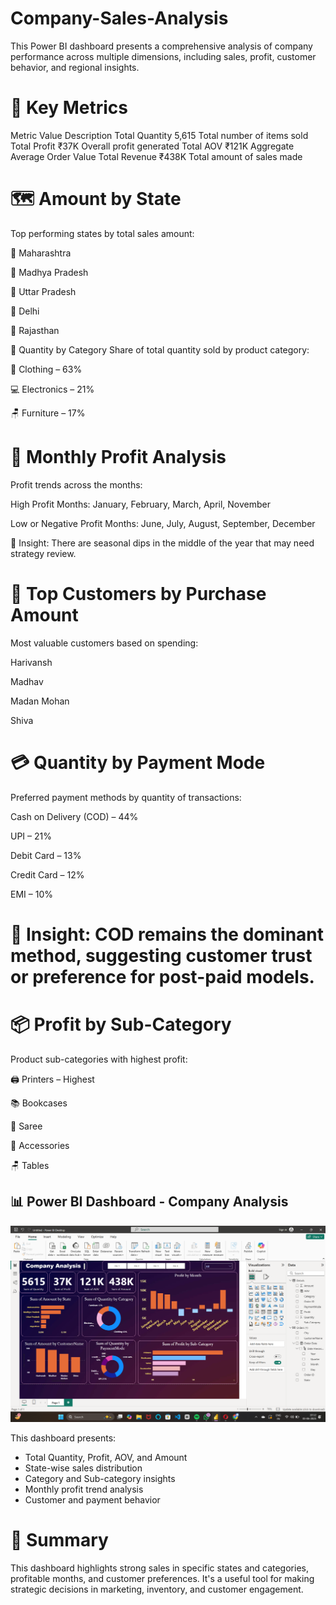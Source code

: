 # Company-Sales-Analysis
This Power BI dashboard presents a comprehensive analysis of company performance across multiple dimensions, including sales, profit, customer behavior, and regional insights.


# 🔢 Key Metrics
Metric	Value	Description
Total Quantity	5,615	Total number of items sold
Total Profit	₹37K	Overall profit generated
Total AOV	₹121K	Aggregate Average Order Value
Total Revenue	₹438K	Total amount of sales made

# 🗺️ Amount by State
Top performing states by total sales amount:

🥇 Maharashtra

🥈 Madhya Pradesh

🥉 Uttar Pradesh

🏅 Delhi

🏅 Rajasthan

🧺 Quantity by Category
Share of total quantity sold by product category:

👕 Clothing – 63%

💻 Electronics – 21%

🪑 Furniture – 17%

# 📅 Monthly Profit Analysis
Profit trends across the months:

High Profit Months: January, February, March, April, November

Low or Negative Profit Months: June, July, August, September, December

📌 Insight: There are seasonal dips in the middle of the year that may need strategy review.

# 👥 Top Customers by Purchase Amount
Most valuable customers based on spending:

Harivansh

Madhav

Madan Mohan

Shiva

# 💳 Quantity by Payment Mode
Preferred payment methods by quantity of transactions:

Cash on Delivery (COD) – 44%

UPI – 21%

Debit Card – 13%

Credit Card – 12%

EMI – 10%

# 📌 Insight: COD remains the dominant method, suggesting customer trust or preference for post-paid models.

# 📦 Profit by Sub-Category
Product sub-categories with highest profit:

🖨️ Printers – Highest

📚 Bookcases

👗 Saree

🎒 Accessories

🪑 Tables

## 📊 Power BI Dashboard - Company Analysis

![Power BI Dashboard](https://github.com/Shresth062004/Company-Sales-Analysis/blob/main/Screenshot%202025-06-03%20221221.png)

This dashboard presents:
- Total Quantity, Profit, AOV, and Amount
- State-wise sales distribution
- Category and Sub-category insights
- Monthly profit trend analysis
- Customer and payment behavior

# 🧠 Summary
This dashboard highlights strong sales in specific states and categories, profitable months, and customer preferences. It's a useful tool for making strategic decisions in marketing, inventory, and customer engagement.


